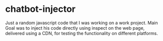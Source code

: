 # chatbot-injector

Just a random javascript code that I was working on a work project. Main Goal was to inject his code directly using inspect on the web page, delivered using a CDN, for testing the functionality on different platforms.
